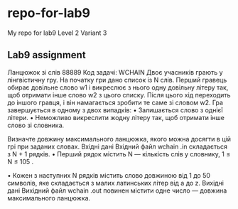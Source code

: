 # repo-for-lab9

My repo for lab9
Level 2 Variant 3



## Lab9 assignment

Ланцюжок зi слiв 88889
Код задачi: WCHAIN
Двоє учасникiв грають у лiнгвiстичну гру. На початку гри дано список iз N слiв.
Перший гравець обирає довiльне слово w1 i викреслює з нього одну довiльну лiтеру
так, щоб отримати iнше слово w2 з цього списку. Пiсля цього хiд переходить до
iншого гравця, i вiн намагається зробити те саме зi словом w2.
Гра завершується в одному з двох випадкiв:
• Залишається слово з однiєї лiтери.
• Неможливо викреслити жодну лiтеру так, щоб отримати iнше слово зi словника.

Визначте довжину максимального ланцюжка, якого можна досягти в цiй грi при
заданих словах.
Вхiднi данi
Вхiдний файл wchain .in складається з N + 1 рядкiв.
• Перший рядок мiстить N — кiлькiсть слiв у словнику, 1 ≤ N ≤ 105
.

• Кожен з наступних N рядкiв мiстить слово довжиною вiд 1 до 50 символiв, яке
складається з малих латинських лiтер вiд a до z.
Вихiднi данi
Вихiдний файл wchain .out повинен мiстити одне число — довжина максимального
ланцюжка.

